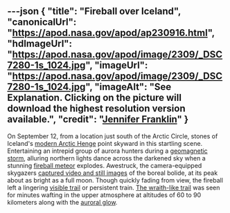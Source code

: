 ---json
{
  "title": "Fireball over Iceland",
  "canonicalUrl": "https://apod.nasa.gov/apod/ap230916.html",
  "hdImageUrl": "https://apod.nasa.gov/apod/image/2309/_DSC7280-1s_1024.jpg",
  "imageUrl": "https://apod.nasa.gov/apod/image/2309/_DSC7280-1s_1024.jpg",
  "imageAlt": "See Explanation. Clicking on the picture will download  the highest resolution version available.",
  "credit": "[Jennifer Franklin](mailto:jennifer2.franklin@gmail.com)"
}
---

On September 12, from a location just south of the Arctic Circle, stones of Iceland's [modern Arctic Henge](https://apod.nasa.gov/apod/ap230327.html) point skyward in this startling scene. Entertaining an intrepid group of aurora hunters during a [geomagnetic storm](https://spaceweather.com/), alluring northern lights dance across the darkened sky when a stunning [fireball meteor](https://www.amsmeteors.org/fireballs/faqf/) explodes. Awestruck, the camera-equipped skygazers [captured video and still images](https://www.youtube.com/watch?v=GHHitRCagcE) of the boreal bolide, at its peak about as bright as a full moon. Though quickly fading from view, the fireball left a lingering [visible trail](https://apod.nasa.gov/apod/image/2309/_DSC7281-1s_1024.jpg) or persistent train. [The wraith-like trail](https://apod.nasa.gov/apod/ap180817.html) was seen for minutes wafting in the upper atmosphere at altitudes of 60 to 90 kilometers along with the [auroral glow](https://www.nasa.gov/aurora).
